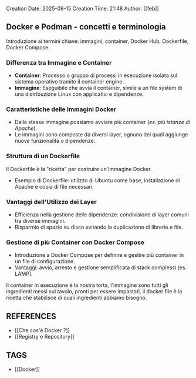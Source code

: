 Creation Date: 2025-09-15 
Creation Time: 21:48
Author: [[feb]]

## Docker e Podman - concetti e terminologia

 Introduzione ai termini chiave: immagini, container, Docker Hub, Dockerfile, Docker Compose.
### Differenza tra Immagine e Container
- **Container**: Processo o gruppo di processi in esecuzione isolata sul sistema operativo tramite il container engine.
- **Immagine**: Eseguibile che avvia il container, simile a un file system di una distribuzione Linux con applicativi e dipendenze.

### Caratteristiche delle Immagini Docker
- Dalla stessa immagine possiamo avviare più container (*es. più istanze di Apache*).
- Le immagini sono composte da diversi layer, ognuno dei quali aggiunge nuove funzionalità o dipendenze.

###  Struttura di un Dockerfile
 Il Dockerfile è la "ricetta" per costruire un'immagine Docker.
- Esempio di Dockerfile: utilizzo di Ubuntu come base, installazione di Apache e copia di file necessari.

### Vantaggi dell'Utilizzo dei Layer
- Efficienza nella gestione delle dipendenze: condivisione di layer comuni tra diverse immagini.
- Risparmio di spazio su disco evitando la duplicazione di librerie e file.

### Gestione di più Container con Docker Compose
- Introduzione a Docker Compose per definire e gestire più container in un file di configurazione.
- Vantaggi: avvio, arresto e gestione semplificata di stack complessi (es. LAMP).

Il container in esecuzione è la nostra torta, l'immagine sono tutti gli ingredienti messi sul tavolo, pronti per essere impastati, il docker file è la ricetta che stabilisce di quali ingredienti abbiamo bisogno.
## REFERENCES
- [[Che cos'è Docker ?]]
- [[Registry e Repository]]
## TAGS
- [[Docker]]